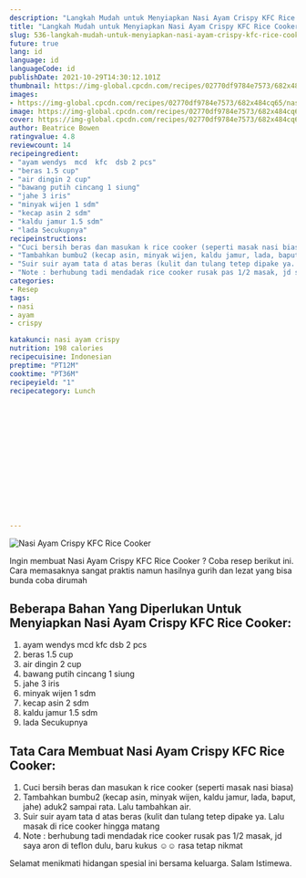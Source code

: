 ```yaml
---
description: "Langkah Mudah untuk Menyiapkan Nasi Ayam Crispy KFC Rice Cooker Anti Gagal"
title: "Langkah Mudah untuk Menyiapkan Nasi Ayam Crispy KFC Rice Cooker Anti Gagal"
slug: 536-langkah-mudah-untuk-menyiapkan-nasi-ayam-crispy-kfc-rice-cooker-anti-gagal
future: true
lang: id
language: id
languageCode: id
publishDate: 2021-10-29T14:30:12.101Z 
thumbnail: https://img-global.cpcdn.com/recipes/02770df9784e7573/682x484cq65/nasi-ayam-crispy-kfc-rice-cooker-foto-resep-utama.png
images:
- https://img-global.cpcdn.com/recipes/02770df9784e7573/682x484cq65/nasi-ayam-crispy-kfc-rice-cooker-foto-resep-utama.png
image: https://img-global.cpcdn.com/recipes/02770df9784e7573/682x484cq65/nasi-ayam-crispy-kfc-rice-cooker-foto-resep-utama.png
cover: https://img-global.cpcdn.com/recipes/02770df9784e7573/682x484cq65/nasi-ayam-crispy-kfc-rice-cooker-foto-resep-utama.png
author: Beatrice Bowen
ratingvalue: 4.8
reviewcount: 14
recipeingredient:
- "ayam wendys  mcd  kfc  dsb 2 pcs"
- "beras 1.5 cup"
- "air dingin 2 cup"
- "bawang putih cincang 1 siung"
- "jahe 3 iris"
- "minyak wijen 1 sdm"
- "kecap asin 2 sdm"
- "kaldu jamur 1.5 sdm"
- "lada Secukupnya"
recipeinstructions:
- "Cuci bersih beras dan masukan k rice cooker (seperti masak nasi biasa)"
- "Tambahkan bumbu2 (kecap asin, minyak wijen, kaldu jamur, lada, baput, jahe) aduk2 sampai rata. Lalu tambahkan air."
- "Suir suir ayam tata d atas beras (kulit dan tulang tetep dipake ya. Lalu masak di rice cooker hingga matang"
- "Note : berhubung tadi mendadak rice cooker rusak pas 1/2 masak, jd saya aron di teflon dulu, baru kukus ☺️☺️ rasa tetap nikmat"
categories:
- Resep
tags:
- nasi
- ayam
- crispy

katakunci: nasi ayam crispy 
nutrition: 198 calories
recipecuisine: Indonesian
preptime: "PT12M"
cooktime: "PT36M"
recipeyield: "1"
recipecategory: Lunch


     
    
    
    
    
    
    
    
    
    
    
      
    
---
```



![Nasi Ayam Crispy KFC Rice Cooker](https://img-global.cpcdn.com/recipes/02770df9784e7573/682x484cq65/nasi-ayam-crispy-kfc-rice-cooker-foto-resep-utama.png)

Ingin membuat Nasi Ayam Crispy KFC Rice Cooker ? Coba resep berikut ini. Cara memasaknya sangat praktis namun hasilnya gurih dan lezat yang bisa bunda coba dirumah

<!--inarticleads1-->

## Beberapa Bahan Yang Diperlukan Untuk Menyiapkan Nasi Ayam Crispy KFC Rice Cooker:

1. ayam wendys  mcd  kfc  dsb 2 pcs
1. beras 1.5 cup
1. air dingin 2 cup
1. bawang putih cincang 1 siung
1. jahe 3 iris
1. minyak wijen 1 sdm
1. kecap asin 2 sdm
1. kaldu jamur 1.5 sdm
1. lada Secukupnya



<!--inarticleads2-->

## Tata Cara Membuat Nasi Ayam Crispy KFC Rice Cooker:

1. Cuci bersih beras dan masukan k rice cooker (seperti masak nasi biasa)
1. Tambahkan bumbu2 (kecap asin, minyak wijen, kaldu jamur, lada, baput, jahe) aduk2 sampai rata. Lalu tambahkan air.
1. Suir suir ayam tata d atas beras (kulit dan tulang tetep dipake ya. Lalu masak di rice cooker hingga matang
1. Note : berhubung tadi mendadak rice cooker rusak pas 1/2 masak, jd saya aron di teflon dulu, baru kukus ☺️☺️ rasa tetap nikmat




Selamat menikmati hidangan spesial ini bersama keluarga. Salam Istimewa.
